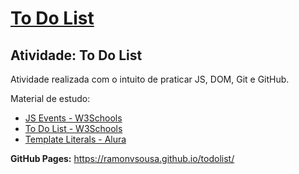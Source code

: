 # [**To Do List**](https://youtu.be/fQJ2nezkUEA)
## Atividade: To Do List

Atividade realizada com o intuito de praticar JS, DOM, Git e GitHub.

Material de estudo:
* [JS Events - W3Schools](https://www.w3schools.com/js/js_events.asp)
* [To Do List - W3Schools](https://www.w3schools.com/howto/howto_js_todolist.asp)
* [Template Literals - Alura](https://www.alura.com.br/artigos/tagged-template-literals?gclid=Cj0KCQiAvqGcBhCJARIsAFQ5ke7xyvdU9uj04QHtGv1vWMvG8g5AB8sUq0TLOXdz8rggLeYkg6cxijwaAmWDEALw_wcB)

**GitHub Pages:** <https://ramonvsousa.github.io/todolist/>